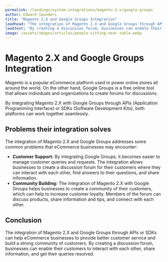 ```yaml
---
permalink: /landings/system-integrations/magento-2-x/google-groups
author: Edward Saunders
title: "Magento 2.X and Google Groups Integration"
leadhead: "The integration of Magento 2.X and Google Groups through APIs or SDKs can help eCommerce businesses to provide better customer service and build a strong community of customers"
leadtext: "By creating a discussion forum, businesses can enable their customers to interact with each other, share information, and get their queries resolved."
image: /assets/images/articles/people-sitting-near-table.webp
---
```

<div class="arttext">    <h1>Magento 2.X and Google Groups Integration</h1>
    <p>Magento is a popular eCommerce platform used to power online stores all around the world. On the other hand, Google Groups is a free online tool that allows individuals and organizations to create forums for discussions. </p>
    <p>By integrating Magento 2.X with Google Groups through APIs (Application Programming Interface) or SDKs (Software Development Kits), both platforms can work together seamlessly. </p>
    <h2>Problems their integration solves</h2>
    <p>The integration of Magento 2.X and Google Groups addresses some common problems that eCommerce businesses may encounter:</p>
    <ul>
        <li><b>Customer Support:</b> By integrating Google Groups, it becomes easier to manage customer queries and requests. The integration allows businesses to create a discussion forum for their customers where they can interact with each other, find answers to their questions, and share information.  </li>
        <li><b>Community Building:</b> The integration of Magento 2.X with Google Groups helps businesses to create a community of their customers, which can help to increase customer loyalty. Members of the forum can discuss products, share information and tips, and connect with each other. </li>
    </ul>
    <h2>Conclusion</h2>
    <p>The integration of Magento 2.X and Google Groups through APIs or SDKs can help eCommerce businesses to provide better customer service and build a strong community of customers. By creating a discussion forum, businesses can enable their customers to interact with each other, share information, and get their queries resolved. </p>
</div>